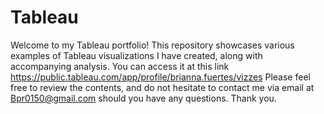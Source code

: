 # Tableau
Welcome to my Tableau portfolio! This repository showcases various examples of Tableau visualizations I have created, along with accompanying analysis. You can access it at this link https://public.tableau.com/app/profile/brianna.fuertes/vizzes 
Please feel free to review the contents, and do not hesitate to contact me via email at Bpr0150@gmail.com should you have any questions. Thank you.
